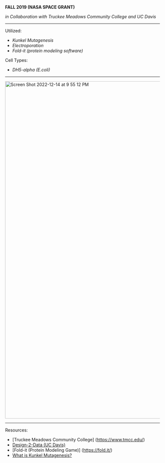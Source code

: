 **FALL 2019 (NASA SPACE GRANT)**

*in Collaboration with Truckee Meadows Community College and UC Davis*

----------------------------------

Utilized:

  - *Kunkel Mutagenesis*
  - *Electroporation*
  - *Fold-it (protein modeling software)*
  

Cell Types:

  - *DH5-alpha (E.coli)*
  
  
  -----------------------------

<img width="1098" alt="Screen Shot 2022-12-14 at 9 55 12 PM" src="https://user-images.githubusercontent.com/116330722/207784211-1c01a244-9511-49fe-9023-f70bb28e308c.png">


--------------------------------------------
Resources:

- [Truckee Meadows Community College] (https://www.tmcc.edu/)
- [Design-2-Data (UC Davis)](https://siegel.ucdavis.edu/design-2-data)
- [Fold-it (Protein Modeling Game)] (https://fold.it/)
- [What is Kunkel Mutagenesis?](https://bio.davidson.edu/molecular/kunkel/kunkel.html)
